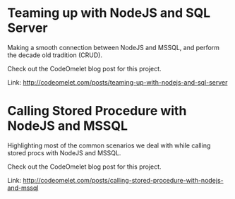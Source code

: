 # Teaming up with NodeJS and SQL Server

Making a smooth connection between NodeJS and MSSQL, and perform the decade old tradition (CRUD).

Check out the CodeOmelet blog post for this project.

Link: http://codeomelet.com/posts/teaming-up-with-nodejs-and-sql-server

# Calling Stored Procedure with NodeJS and MSSQL

Highlighting most of the common scenarios we deal with while calling stored procs with NodeJS and MSSQL.

Check out the CodeOmelet blog post for this project.

Link: http://codeomelet.com/posts/calling-stored-procedure-with-nodejs-and-mssql